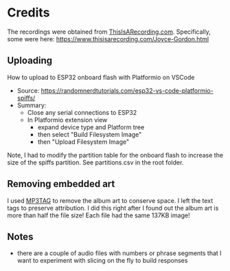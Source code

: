 # Credits
The recordings were obtained from [ThisIsARecording.com](http://ThisIsARecording.com). 
Specifically, some were here: https://www.thisisarecording.com/Joyce-Gordon.html

## Uploading
How to upload to ESP32 onboard flash with Platformio on VSCode
* Source: https://randomnerdtutorials.com/esp32-vs-code-platformio-spiffs/
* Summary:
  * Close any serial connections to ESP32
  * In Platformio extension view
    * expand device type and Platform tree
    * then select "Build Filesystem Image"
    * then "Upload Filesystem Image"

Note, I had to modify the partition table for the onboard flash to increase the size of the spiffs partition. See partitions.csv in the root folder.

## Removing embedded art
I used [MP3TAG](https://www.mp3tag.de/en/) to remove the album art to conserve space. I left the text tags to preserve attribution. I did this right after I found out the album art is more than half the file size! Each file had the same 137KB image!

## Notes
* there are a couple of audio files with numbers or phrase segments that I want to experiment with slicing on the fly to build responses
